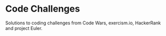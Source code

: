# Code Challenges
Solutions to coding challenges from Code Wars, exercism.io, HackerRank and project Euler.  